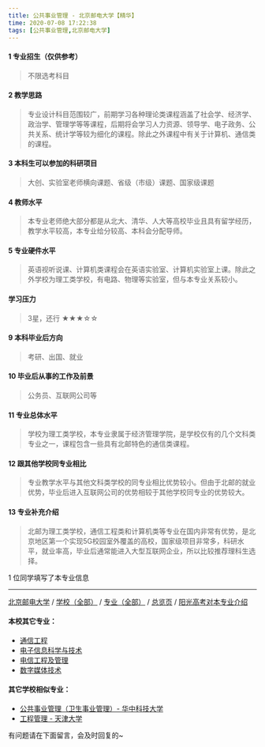 ```yaml
---
title: 公共事业管理 - 北京邮电大学【精华】
time: 2020-07-08 17:22:38
tags: [公共事业管理,北京邮电大学]
---
```

#### 1 专业招生（仅供参考）  
> 不限选考科目 


#### 2 教学思路
> 专业设计科目范围较广，前期学习各种理论类课程涵盖了社会学、经济学、政治学、管理学等等课程，后期将会学习人力资源、领导学、电子政务、公共关系、统计学等较为细化的课程。除此之外课程中有关于计算机、通信类的课程。


#### 3 本科生可以参加的科研项目
>  大创、实验室老师横向课题、省级（市级）课题、国家级课题


#### 4 教师水平
> 本专业老师绝大部分都是从北大、清华、人大等高校毕业且具有留学经历，教学水平较高，本专业给分较高、本科会分配导师。


#### 5 专业硬件水平
> 英语视听说课、计算机类课程会在英语实验室、计算机实验室上课。除此之外学校为理工类学校，有电路、物理等实验室，但与本专业关系较小。


#### 学习压力
> 3星，还行
★★★☆☆


#### 9 本科毕业后方向
> 考研、出国、就业


#### 10 毕业后从事的工作及前景
> 公务员、互联网公司等


#### 11 专业总体水平
> 学校为理工类学校，本专业隶属于经济管理学院，是学校仅有的几个文科类专业之一，课程包含一些具有北邮特色的通信类课程。


#### 12 跟其他学校同专业相比
> 专业教学水平与其他文科类学校的同专业相比优势较小。但由于北邮的就业优势，毕业后进入互联网公司的优势相较于其他学校同专业的优势较大。


#### 13 专业补充介绍
> 北邮为理工类学校，通信工程类和计算机类等专业在国内非常有优势，是北京地区第一个实现5G校园室外覆盖的高校，国家级项目非常多，科研水平，就业率高，毕业后通常能进入大型互联网企业，所以比较推荐理科生选择。

1 位同学填写了本专业信息
***
[北京邮电大学](https://univgo.github.io/2020/07/08/372626a5fa56) / [学校（全部）](https://univgo.github.io/2020/07/08/3efa6bcca419) / [专业（全部）](https://univgo.github.io/2020/07/08/2d4c6d3552c2) / [总览页](https://univgo.github.io/2020/07/08/445daeb4fa00) / [阳光高考对本专业介绍](http://gaokao.chsi.com.cn/sch/zyk/view.do?schId=73394566&specId=73385360)
#### 本校其它专业：
- [通信工程](https://univgo.github.io/2020/07/08/91bd2ad04308)
- [电子信息科学与技术](https://univgo.github.io/2020/07/08/60133dfd6cff)
- [电信工程及管理](https://univgo.github.io/2020/07/08/8840fed0c9dc)
- [数字媒体技术](https://univgo.github.io/2020/07/08/3a656fceae8d)

#### 其它学校相似专业：
- [公共事业管理（卫生事业管理）- 华中科技大学](https://univgo.github.io/2020/07/08/f7c26923f336)
- [工程管理 - 天津大学](https://univgo.github.io/2020/07/08/3eaae395b492)

有问题请在下面留言，会及时回复的~
